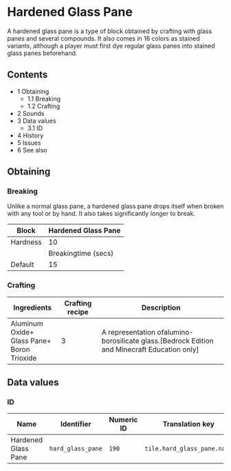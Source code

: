 # Hardened Glass Pane
A hardened glass pane is a type of block obtained by crafting with glass panes and several compounds. It also comes in 16 colors as stained variants, although a player must first dye regular glass panes into stained glass panes beforehand.

## Contents
- 1 Obtaining
	- 1.1 Breaking
	- 1.2 Crafting
- 2 Sounds
- 3 Data values
	- 3.1 ID
- 4 History
- 5 Issues
- 6 See also

## Obtaining
### Breaking
Unlike a normal glass pane, a hardened glass pane drops itself when broken with any tool or by hand. It also takes significantly longer to break.

| Block    | Hardened Glass Pane |
|----------|---------------------|
| Hardness | 10                  |
|          | Breakingtime (secs) |
| Default  | 15                  |

### Crafting
| Ingredients                                        | Crafting recipe | Description                                                                                    |
|----------------------------------------------------|-----------------|------------------------------------------------------------------------------------------------|
| Aluminum Oxide+<br/>Glass Pane+<br/>Boron Trioxide | 3               | A representation ofalumino-borosilicate glass.‌[Bedrock Edition and Minecraft Education  only] |

## Data values
### ID
| Name                | Identifier        | Numeric ID | Translation key             |
|---------------------|-------------------|------------|-----------------------------|
| Hardened Glass Pane | `hard_glass_pane` | `190`      | `tile.hard_glass_pane.name` |

